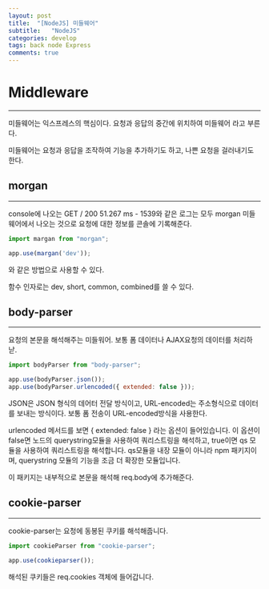 ```yaml
---
layout: post
title:  "[NodeJS] 미들웨어"
subtitle:   "NodeJS"
categories: develop
tags: back node Express
comments: true
---
```


# Middleware
---
미들웨어는 익스프레스의 핵심이다. 요청과 응답의 중간에 위치하여 미들웨어 라고 부른다.

미들웨어는 요청과 응답을 조작하여 기능을 추가하기도 하고, 나쁜 요청을 걸러내기도 한다.

## morgan
---
console에 나오는 GET / 200 51.267 ms - 1539와 같은 로그는 모두 morgan 미들웨어에서 나오는 것으로 요청에 대한 정보를 콘솔에 기록해준다.

```javascript
import margan from "morgan";

app.use(margan('dev'));
```
와 같은 방법으로 사용할 수 있다. 

함수 인자로는 dev, short, common, combined를 쓸 수 있다.

## body-parser
---
요청의 본문을 해석해주는 미들워어. 보통 폼 데이터나 AJAX요청의 데이터를 처리하낟.
```javascript
import bodyParser from "body-parser";

app.use(bodyParser.json());
app.use(bodyParser.urlencoded({ extended: false }));
```

JSON은 JSON 형식의 데어터 전달 방식이고, URL-encoded는 주소형식으로 데이터를 보내는 방식이다. 보통 폼 전송이 URL-encoded방식을 사용한다. 

urlencoded 메서드를 보면 { extended: false } 라는 옵션이 들어있습니다. 이 옵션이 false면 노드의 querystring모듈을 사용하여 쿼리스트링을 해석하고, true이면 qs 모듈을 사용하여 쿼리스트링을 해석합니다. qs모듈을 내장 모듈이 아니라 npm 패키지이며, querystring 모듈의 기능을 조금 더 확장한 모듈입니다.

이 패키지는 내부적으로 본문을 해석해 req.body에 추가해준다.

## cookie-parser
---
cookie-parser는 요청에 동봉된 쿠키를 해석해줍니다.
```javascript
import cookieParser from "cookie-parser";

app.use(cookieparser());
```
해석된 쿠키들은 req.cookies 객체에 들어갑니다.